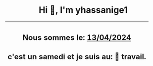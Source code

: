 <h1 align='center'>Hi 👋, I'm yhassanige1</h1>
<div align='center'>

|<h2 align='center'>Nous sommes le: <u>13/04/2024</u></h2><h2 align='center'>c'est un samedi et je suis au: 🏢 travail.</h2>|
|---
</div>